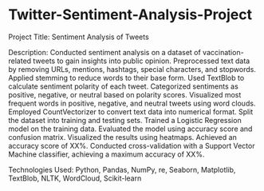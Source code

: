 # Twitter-Sentiment-Analysis-Project
Project Title: Sentiment Analysis of Tweets

Description: Conducted sentiment analysis on a dataset of vaccination-related tweets to gain insights into public opinion. Preprocessed text data by removing URLs, mentions, hashtags, special characters, and stopwords. Applied stemming to reduce words to their base form. Used TextBlob to calculate sentiment polarity of each tweet. Categorized sentiments as positive, negative, or neutral based on polarity scores. Visualized most frequent words in positive, negative, and neutral tweets using word clouds. Employed CountVectorizer to convert text data into numerical format. Split the dataset into training and testing sets. Trained a Logistic Regression model on the training data. Evaluated the model using accuracy score and confusion matrix. Visualized the results using heatmaps. Achieved an accuracy score of XX%. Conducted cross-validation with a Support Vector Machine classifier, achieving a maximum accuracy of XX%.

Technologies Used: Python, Pandas, NumPy, re, Seaborn, Matplotlib, TextBlob, NLTK, WordCloud, Scikit-learn
